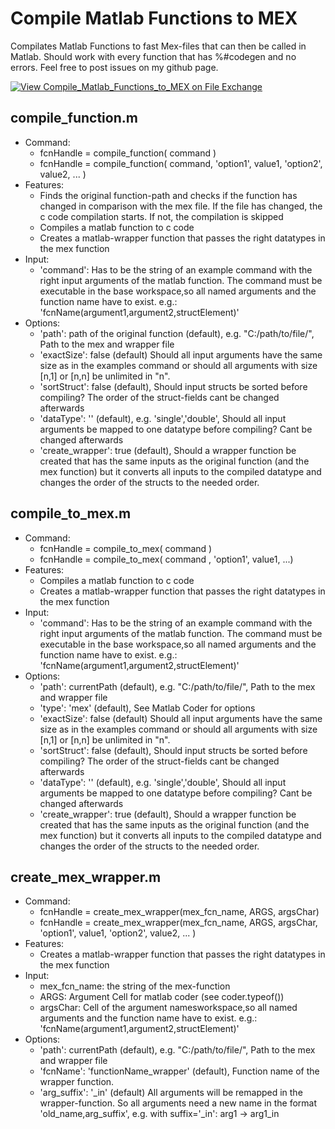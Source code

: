 # Compile Matlab Functions to MEX
Compilates Matlab Functions to fast Mex-files that can then be called in Matlab. Should work with every function that has %#codegen and no errors. Feel free to post issues on my github page.

[![View Compile_Matlab_Functions_to_MEX on File Exchange](https://www.mathworks.com/matlabcentral/images/matlab-file-exchange.svg)](https://de.mathworks.com/matlabcentral/fileexchange/108654-compile_matlab_functions_to_mex)

## compile_function.m
- Command:
  - fcnHandle = compile_function( command )
  - fcnHandle = compile_function( command, 'option1', value1, 'option2', value2, ... )
- Features:
  - Finds the original function-path and checks if the function has changed in comparison with the mex file. If the file has changed, the c code compilation starts. If not, the compilation is skipped
  - Compiles a matlab function to c code 
  - Creates a matlab-wrapper function that passes the right datatypes in the mex function
- Input:
  - 'command': Has to be the string of an example command with the right input arguments of the matlab function. The command must be executable in the base workspace,so all named arguments and the function name have to exist. e.g.: 'fcnName(argument1,argument2,structElement)'
- Options: 
  - 'path': path of the original function (default), e.g. "C:/path/to/file/", Path to the mex and wrapper file
  - 'exactSize': false (default) Should all input arguments have the same size as in the examples command or should all arguments with size [n,1] or [n,n] be unlimited in "n".
  - 'sortStruct': false (default), Should input structs be sorted before compiling? The order of the struct-fields cant be changed afterwards
  - 'dataType': '' (default), e.g. 'single','double', Should all input arguments be mapped to one datatype before compiling? Cant be changed afterwards
  - 'create_wrapper': true (default), Should a wrapper function be created that has the same inputs as the original function (and the mex function) but it converts all inputs to the compiled datatype and changes the order of the structs to the needed order.

## compile_to_mex.m
- Command:
  - fcnHandle = compile_to_mex( command )
  - fcnHandle = compile_to_mex( command , 'option1', value1, ...)
- Features:
  - Compiles a matlab function to c code 
  - Creates a matlab-wrapper function that passes the right datatypes in the mex function
- Input:
  - 'command': Has to be the string of an example command with the right input arguments of the matlab function. The command must be executable in the base workspace,so all named arguments and the function name have to exist. e.g.: 'fcnName(argument1,argument2,structElement)'
- Options: 
  - 'path': currentPath (default), e.g. "C:/path/to/file/", Path to the mex and wrapper file
  - 'type': 'mex' (default), See Matlab Coder for options
  - 'exactSize': false (default) Should all input arguments have the same size as in the examples command or should all arguments with size [n,1] or [n,n] be unlimited in "n".
  - 'sortStruct': false (default), Should input structs be sorted before compiling? The order of the struct-fields cant be changed afterwards
  - 'dataType': '' (default), e.g. 'single','double', Should all input arguments be mapped to one datatype before compiling? Cant be changed afterwards
  - 'create_wrapper': true (default), Should a wrapper function be created that has the same inputs as the original function (and the mex function) but it converts all inputs to the compiled datatype and changes the order of the structs to the needed order.

## create_mex_wrapper.m
- Command:
  - fcnHandle = create_mex_wrapper(mex_fcn_name, ARGS, argsChar)
  - fcnHandle = create_mex_wrapper(mex_fcn_name, ARGS, argsChar, 'option1', value1, 'option2', value2, ... )
- Features:
  - Creates a matlab-wrapper function that passes the right datatypes in the mex function
- Input:
  - mex_fcn_name: the string of the mex-function
  - ARGS: Argument Cell for matlab coder (see coder.typeof())
  - argsChar: Cell of the argument namesworkspace,so all named arguments and the function name have to exist. e.g.: 'fcnName(argument1,argument2,structElement)'
- Options: 
  - 'path': currentPath (default), e.g. "C:/path/to/file/", Path to the mex and wrapper file
  - 'fcnName':  'functionName_wrapper' (default), Function name of the wrapper function.
  - 'arg_suffix': '_in' (default)  All arguments will be remapped in the wrapper-function. So all arguments need a new name in the format 'old_name,arg_suffix', e.g. with suffix='_in': arg1 -> arg1_in
